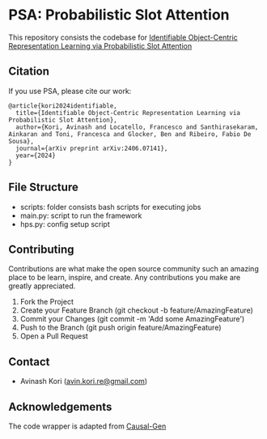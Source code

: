 # PSA: Probabilistic Slot Attention


This repository consists the codebase for [Identifiable Object-Centric Representation Learning via Probabilistic Slot Attention](https://arxiv.org/pdf/2406.07141v2)


## Citation

If you use PSA, please cite our work:

```
@article{kori2024identifiable,
  title={Identifiable Object-Centric Representation Learning via Probabilistic Slot Attention},
  author={Kori, Avinash and Locatello, Francesco and Santhirasekaram, Ainkaran and Toni, Francesca and Glocker, Ben and Ribeiro, Fabio De Sousa},
  journal={arXiv preprint arXiv:2406.07141},
  year={2024}
}
```

## File Structure
- scripts: folder consists bash scripts for executing jobs
- main.py: script to run the framework
- hps.py: config setup script
  
## Contributing
Contributions are what make the open source community such an amazing place to be learn, inspire, and create. 
Any contributions you make are greatly appreciated.

1. Fork the Project
2. Create your Feature Branch (git checkout -b feature/AmazingFeature)
3. Commit your Changes (git commit -m 'Add some AmazingFeature')
4. Push to the Branch (git push origin feature/AmazingFeature)
5. Open a Pull Request
  
## Contact 
* Avinash Kori (avin.kori.re@gmail.com)

## Acknowledgements
The code wrapper is adapted from [Causal-Gen](https://github.com/biomedia-mira/causal-gen)
